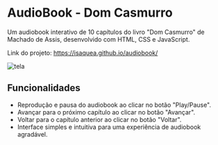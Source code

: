 # AudioBook - Dom Casmurro

Um audiobook interativo de 10 capítulos do livro "Dom Casmurro" de Machado de Assis, desenvolvido com HTML, CSS e JavaScript.

Link do projeto: https://isaquea.github.io/audiobook/

![tela](https://github.com/IsaqueA/audiobook/assets/62123235/f9f517f1-4fe5-443b-aafb-bcb6c2cc632e)

## Funcionalidades

- Reprodução e pausa do audiobook ao clicar no botão "Play/Pause".
- Avançar para o próximo capítulo ao clicar no botão "Avançar".
- Voltar para o capítulo anterior ao clicar no botão "Voltar".
- Interface simples e intuitiva para uma experiência de audiobook agradável.


